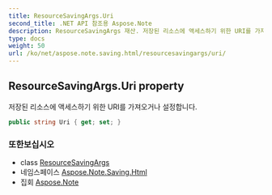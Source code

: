 ```yaml
---
title: ResourceSavingArgs.Uri
second_title: .NET API 참조용 Aspose.Note
description: ResourceSavingArgs 재산. 저장된 리소스에 액세스하기 위한 URI를 가져오거나 설정합니다.
type: docs
weight: 50
url: /ko/net/aspose.note.saving.html/resourcesavingargs/uri/
---
```

## ResourceSavingArgs.Uri property

저장된 리소스에 액세스하기 위한 URI를 가져오거나 설정합니다.

```csharp
public string Uri { get; set; }
```

### 또한보십시오

* class [ResourceSavingArgs](../)
* 네임스페이스 [Aspose.Note.Saving.Html](../../resourcesavingargs/)
* 집회 [Aspose.Note](../../../)


